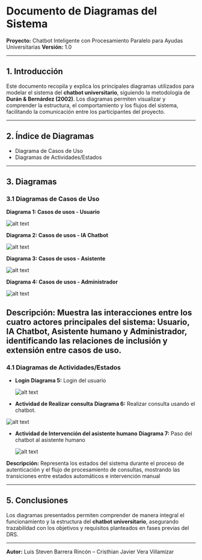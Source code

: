# Documento de Diagramas del Sistema

**Proyecto:** Chatbot Inteligente con Procesamiento Paralelo para Ayudas Universitarias
**Versión:** 1.0

---

## 1. Introducción

Este documento recopila y explica los principales diagramas utilizados para modelar el sistema del **chatbot universitario**, siguiendo la metodología de **Durán & Bernárdez (2002)**. Los diagramas permiten visualizar y comprender la estructura, el comportamiento y los flujos del sistema, facilitando la comunicación entre los participantes del proyecto.

---

## 2. Índice de Diagramas

* Diagrama de Casos de Uso
* Diagramas de Actividades/Estados

---

## 3. Diagramas

### 3.1 Diagramas de Casos de Uso

**Diagrama 1: Casos de usos - Usuario**

![alt text](<Diagrama de Casos de Uso 1 Usuario.jpg>)

**Diagrama 2: Casos de usos - IA Chatbot**

![alt text](<Diagrama de Casos de Uso 2 IA Chatbot.jpg>)

**Diagrama 3: Casos de usos - Asistente**

![alt text](<Diagrama de Casos de Uso 3 Asistente.jpg>)

**Diagrama 4: Casos de usos - Administrador**

![alt text](<Diagrama de Casos de Uso 4 Administrador.jpg>)

**Descripción:**
Muestra las interacciones entre los cuatro actores principales del sistema: Usuario, IA Chatbot, Asistente humano y Administrador, identificando las relaciones de inclusión y extensión entre casos de uso.
---

### 4.1 Diagramas de Actividades/Estados

* **Login**
  **Diagrama 5:** Login del usuario

  ![alt text](<Diagrama de Estados 1.jpg>)

* **Actividad de Realizar consulta**
  **Diagrama 6:** Realizar consulta usando el chatbot.

![alt text](<Diagrama de Estados 2.jpg>)

* **Actividad de Intervención del asistente humano**
  **Diagrama 7:** Paso del chatbot al asistente humano

  ![alt text](<Diagrama de Estados 3.jpg>)

**Descripción:**
Representa los estados del sistema durante el proceso de autenticación y el flujo de procesamiento de consultas, mostrando las transiciones entre estados automáticos e intervención manual

---

## 5. Conclusiones

Los diagramas presentados permiten comprender de manera integral el funcionamiento y la estructura del **chatbot universitario**, asegurando trazabilidad con los objetivos y requisitos planteados en fases previas del DRS.

---

**Autor:** Luis Steven Barrera Rincón – Cristhian Javier Vera Villamizar

